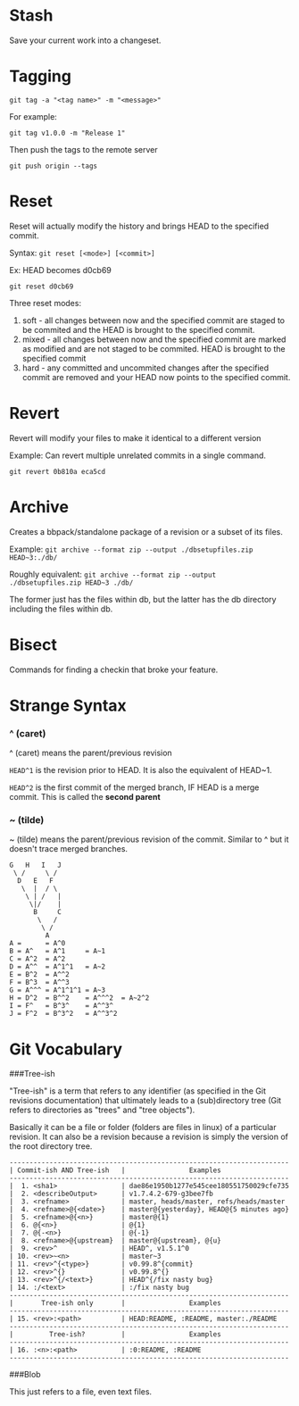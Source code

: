Stash
=====

Save your current work into a changeset.

Tagging
=======

`git tag -a "<tag name>" -m "<message>"`
 
For example:

`git tag v1.0.0 -m "Release 1"`

Then push the tags to the remote server

`git push origin --tags`

Reset
=====

Reset will actually modify the history and brings HEAD to the specified commit.

Syntax: `git reset [<mode>] [<commit>]`

Ex: HEAD becomes d0cb69

`git reset d0cb69`

Three reset modes:

1. soft - all changes between now and the specified commit are staged to be commited and the HEAD is brought to the specified commit.
2. mixed - all changes between now and the specified commit are marked as modified and are not staged to be commited.  HEAD is brought to the specified commit
3. hard - any committed and uncommited changes after the specified commit are removed and your HEAD now points to the specified commit. 

Revert
======

Revert will modify your files to make it identical to a different version

Example: Can revert multiple unrelated commits in a single command.

`git revert 0b810a eca5cd`

Archive
=======

Creates a bbpack/standalone package of a revision or a subset of its files.

Example: `git archive --format zip --output ./dbsetupfiles.zip HEAD~3:./db/`

Roughly equivalent: `git archive --format zip --output ./dbsetupfiles.zip HEAD~3 ./db/`

The former just has the files within db, but the latter has the db directory including the files within db.

Bisect
======

Commands for finding a checkin that broke your feature.

Strange Syntax
===============

### ^ (caret)

^ (caret) means the parent/previous revision

`HEAD^1` is the revision prior to HEAD.  It is also the equivalent of HEAD~1.

`HEAD^2` is the first commit of the merged branch, IF HEAD is a merge commit. This is called the **second parent**

### ~ (tilde) 

~ (tilde) means the parent/previous revision of the commit.  Similar to ^ but it doesn't trace merged branches.

```
G   H   I   J
 \ /     \ /
  D   E   F
   \  |  / \
    \ | /   |
     \|/    |
      B     C
       \   /
        \ /
         A
A =      = A^0
B = A^   = A^1     = A~1
C = A^2  = A^2
D = A^^  = A^1^1   = A~2
E = B^2  = A^^2
F = B^3  = A^^3
G = A^^^ = A^1^1^1 = A~3
H = D^2  = B^^2    = A^^^2  = A~2^2
I = F^   = B^3^    = A^^3^
J = F^2  = B^3^2   = A^^3^2
```

Git Vocabulary
==============

###Tree-ish

"Tree-ish" is a term that refers to any identifier (as specified in the Git revisions documentation) that ultimately leads to a (sub)directory tree (Git refers to directories as "trees" and "tree objects").

Basically it can be a file or folder (folders are files in linux) of a particular revision. It can also be a revision because a revision is simply the version of the root directory tree.

```
----------------------------------------------------------------------
| Commit-ish AND Tree-ish   |                Examples
----------------------------------------------------------------------
|  1. <sha1>                | dae86e1950b1277e545cee180551750029cfe735
|  2. <describeOutput>      | v1.7.4.2-679-g3bee7fb
|  3. <refname>             | master, heads/master, refs/heads/master
|  4. <refname>@{<date>}    | master@{yesterday}, HEAD@{5 minutes ago}
|  5. <refname>@{<n>}       | master@{1}
|  6. @{<n>}                | @{1}
|  7. @{-<n>}               | @{-1}
|  8. <refname>@{upstream}  | master@{upstream}, @{u}
|  9. <rev>^                | HEAD^, v1.5.1^0
| 10. <rev>~<n>             | master~3
| 11. <rev>^{<type>}        | v0.99.8^{commit}
| 12. <rev>^{}              | v0.99.8^{}
| 13. <rev>^{/<text>}       | HEAD^{/fix nasty bug}
| 14. :/<text>              | :/fix nasty bug
----------------------------------------------------------------------
|       Tree-ish only       |                Examples
----------------------------------------------------------------------
| 15. <rev>:<path>          | HEAD:README, :README, master:./README
----------------------------------------------------------------------
|         Tree-ish?         |                Examples
----------------------------------------------------------------------
| 16. :<n>:<path>           | :0:README, :README
----------------------------------------------------------------------
```

###Blob

This just refers to a file, even text files.







